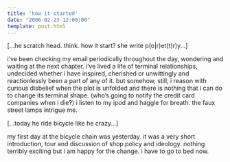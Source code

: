 ```yaml
---
title: 'how it started'
date: "2006-02-23 12:00:00"
template: post.html
---
```


[...he scratch head. think. how it start? she write p(o|r)et(t)r)y...]

i’ve been checking my email periodically throughout the day, wondering and waiting at the next chapter. i’ve lived a life of terminal relationships, undecided whether i have inspired, cherished or unwittingly and reactionlessly been a part of any of it. but somehow, still, i reason with curious disbelief when the plot is unfolded and there is nothing that i can do to change its terminal shape. (who’s going to notify the credit card companies when i die?) i listen to my ipod and haggle for breath. the faux street lamps intrigue me.

[...today he ride bicycle like he crazy...]

my first day at the bicycle chain was yesterday. it was a very short introduction, tour and discussion of shop policy and ideology. nothing terribly exciting but i am happy for the change. i have to go to bed now.